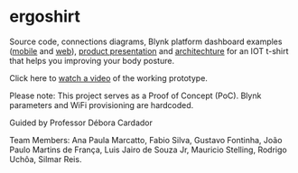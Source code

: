 # ergoshirt

Source code, connections diagrams, Blynk platform dashboard examples ([mobile](https://github.com/jpfranca-br/ergoshirt/blob/main/images/blynk%20mobile%20console.jpg?raw=true) and [web](https://github.com/jpfranca-br/ergoshirt/blob/main/images/blynk%20web%20console.jpg?raw=true)), [product presentation](https://github.com/jpfranca-br/ergoshirt/tree/main/presentation) and [architechture](https://github.com/jpfranca-br/ergoshirt/tree/main/architecture) for an IOT t-shirt that helps you improving your body posture.

Click here to [watch a video](https://github.com/jpfranca-br/ergoshirt/raw/main/video/demo.mp4) of the working prototype.

Please note: This project serves as a Proof of Concept (PoC). Blynk parameters and WiFi provisioning are hardcoded. 

Guided by Professor Débora Cardador

Team Members: Ana Paula Marcatto, Fabio Silva, Gustavo Fontinha, João Paulo Martins de França, Luis Jairo de Souza Jr, Mauricio Stelling, Rodrigo Uchôa, Silmar Reis.
